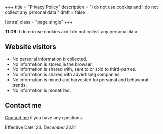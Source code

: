 +++
title = "Privacy Policy"
description = "I do not use cookies and I do not collect any personal data."
draft = false


[extra]
class = "page single"
+++

__TLDR__: I do not use cookies and I do not collect any personal data.

## Website visitors

- No personal information is collected.
- No information is stored in the browser.
- No information is shared with, sent to or sold to third-parties.
- No information is shared with advertising companies.
- No information is mined and harvested for personal and behavioral trends.
- No information is monetized.

## Contact me

[Contact me](mailto:mail@xyquadrat.ch) if you have any questions.

Effective Date: _23. December 2021_
